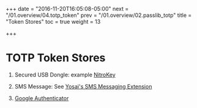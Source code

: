 +++
date = "2016-11-20T16:05:08-05:00"
next = "/01.overview/04.totp_token"
prev = "/01.overview/02.passlib_totp"
title = "Token Stores"
toc = true
weight = 13

+++

# TOTP Token Stores

1. Secured USB Dongle: example [NitroKey](http://www.nitrokey.com)

2. SMS Message:  See [Yosai's SMS Messaging Extension](https://github.com/YosaiProject/yosai_totp_sms)

3. [Google Authenticator](https://play.google.com/store/apps/details?id=com.google.android.apps.authenticator2&hl=en)
